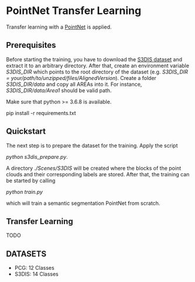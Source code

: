 # PointNet Transfer Learning

Transfer learning with a [PointNet](https://arxiv.org/abs/1612.00593) is applied.

## Prerequisites

Before starting the training, you have to download the [S3DIS dataset](http://buildingparser.stanford.edu/dataset.html) and extract it to an arbitrary directory. 
After that, create an environment variable *S3DIS_DIR* which points to the root directory of the dataset (e.g. *S3DIS_DIR = your/path/to/unzipped/files/AlignedVersion*). Create a folder *S3DIS_DIR/data* and copy all AREAs into it. For instance, *S3DIS_DIR/data/Area1* should be valid path.

Make sure that python >= 3.6.8 is available. 

pip install -r requirements.txt

## Quickstart

The next step is to prepare the dataset for the training. Apply the script 

*python s3dis_prepare.py*. 

A directory *./Scenes/S3DIS* will be created where the blocks of the point clouds and their corresponding labels are stored.
After that, the training can be started by calling

*python train.py*

which will train a semantic segmentation PointNet from scratch. 

## Transfer Learning

TODO

## DATASETS

* PCG: 12 Classes
* S3DIS: 14 Classes